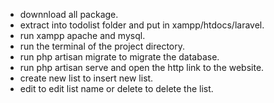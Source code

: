 - downnload all package.
- extract into todolist folder and put in xampp/htdocs/laravel.
- run xampp apache and mysql.
- run the terminal of the project directory.
- run php artisan migrate to migrate the database.
- run php artisan serve and open the http link to the website.
- create new list to insert new list.
- edit to edit list name or delete to delete the list. 
